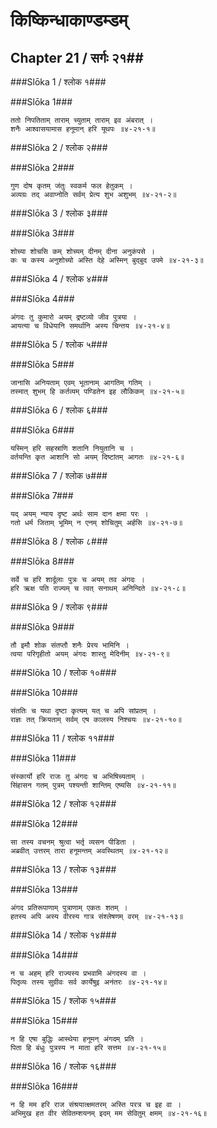 किष्किन्धाकाण्डम्डम्
===============================


## Chapter 21  / सर्गः २१##


###Slōka 1 / श्लोक १###


###Slōka 1###


    ततो निपतिताम् ताराम् च्युताम् ताराम् इव अंबरात् ।
    शनैः आश्वासयामास हनूमान् हरि यूथपः ॥४-२१-१॥


###Slōka 2 / श्लोक २###


###Slōka 2###


    गुण दोष कृतम् जंतुः स्वकर्म फल हेतुकम् ।
    अव्यग्रः तद् अवाप्नोति सर्वम् प्रेत्य शुभ अशुभम् ॥४-२१-२॥


###Slōka 3 / श्लोक ३###


###Slōka 3###


    शोच्या शोचसि कम् शोच्यम् दीनम् दीना अनुकंपसे ।
    कः च कस्य अनुशोच्यो अस्ति देहे अस्मिन् बुद्बुद उपमे ॥४-२१-३॥


###Slōka 4 / श्लोक ४###


###Slōka 4###


    अंगदः तु कुमारो अयम् द्रष्टव्यो जीव पुत्रया ।
    आयत्या च विधेयानि समर्थानि अस्य चिन्तय ॥४-२१-४॥


###Slōka 5 / श्लोक ५###


###Slōka 5###


    जानासि अनियताम् एवम् भूतानाम् आगतिम् गतिम् ।
    तस्मात् शुभम् हि कर्तव्यम् पण्डितेन इह लौकिकम् ॥४-२१-५॥


###Slōka 6 / श्लोक ६###


###Slōka 6###


    यस्मिन् हरि सहस्राणि शतानि नियुतानि च ।
    वर्तयन्ति कृत आशानि सो अयम् दिष्टांतम् आगतः ॥४-२१-६॥


###Slōka 7 / श्लोक ७###


###Slōka 7###


    यद् अयम् न्याय दृष्ट अर्थः साम दान क्षमा परः ।
    गतो धर्म जिताम् भूमिम् न एनम् शोचितुम् अर्हसि ॥४-२१-७॥


###Slōka 8 / श्लोक ८###


###Slōka 8###


    सर्वे च हरि शार्दूलाः पुत्रः च अयम् तव अंगदः ।
    हरि ऋक्ष पति राज्यम् च त्वत् सनाथम् अनिन्दिते ॥४-२१-८॥


###Slōka 9 / श्लोक ९###


###Slōka 9###


    तौ इमौ शोक संतप्तौ शनैः प्रेरय भामिनि ।
    त्वया परिगृहीतो अयम् अंगदः शास्तु मेदिनीम् ॥४-२१-९॥


###Slōka 10 / श्लोक १०###


###Slōka 10###


    संततिः च यथा दृष्टा कृत्यम् यत् च अपि सांप्रतम् ।
    राज्ञः तत् क्रियताम् सर्वम् एष कालस्य निश्चयः ॥४-२१-१०॥


###Slōka 11 / श्लोक ११###


###Slōka 11###


    संस्कार्यो हरि राजः तु अंगदः च अभिषिच्यताम् ।
    सिंहासन गतम् पुत्रम् पश्यन्ती शान्तिम् एष्यसि ॥४-२१-११॥


###Slōka 12 / श्लोक १२###


###Slōka 12###


    सा तस्य वचनम् श्रुत्वा भर्तृ व्यसन पीडिता ।
    अब्रवीत् उत्तरम् तारा हनूमन्तम् अवस्थितम् ॥४-२१-१२॥


###Slōka 13 / श्लोक १३###


###Slōka 13###


    अंगद प्रतिरूपाणाम् पुत्राणाम् एकतः शतम् ।
    हतस्य अपि अस्य वीरस्य गात्र संश्लेषणम् वरम् ॥४-२१-१३॥


###Slōka 14 / श्लोक १४###


###Slōka 14###


    न च अहम् हरि राज्यस्य प्रभवामि अंगदस्य वा ।
    पितृव्यः तस्य सुग्रीवः सर्व कार्येषुइ अनंतरः ॥४-२१-१४॥


###Slōka 15 / श्लोक १५###


###Slōka 15###


    न हि एषा बुद्धिः आस्थेया हनूमन् अंगदम् प्रति ।
    पिता हि बंधुः पुत्रस्य न माता हरि सत्तम ॥४-२१-१५॥


###Slōka 16 / श्लोक १६###


###Slōka 16###


    न हि मम हरि राज संश्रयात्क्षमतरम् अस्ति परत्र च इह वा ।
    अभिमुख हत वीर सेवितम्शयनम् इदम् मम सेवितुम् क्षमम् ॥४-२१-१६॥


